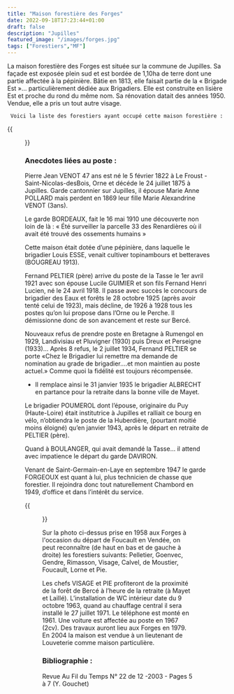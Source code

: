 ```yaml
---
title: "Maison forestière des Forges"
date: 2022-09-18T17:23:44+01:00
draft: false
description: "Jupilles"
featured_image: "/images/forges.jpg"
tags: ["Forestiers","MF"]
---
```


La maison forestière des Forges est située sur la commune de Jupilles.
Sa façade est exposée plein sud et est bordée de 1,10ha de terre dont une partie affectée à la pépinière.
Bâtie en 1813, elle faisait partie de la « Brigade Est »… particulièrement dédiée aux Brigadiers.
Elle est construite en lisière Est et proche du rond du même nom.
Sa rénovation datait des années 1950. Vendue, elle a pris un tout autre visage.

     Voici la liste des forestiers ayant occupé cette maison forestière : 

{{<figure src="/images/articles/forges.jpg" title="Forestiers des Forges">}}

 ### Anecdotes liées au poste :

Pierre Jean VENOT 47 ans est né le 5 février 1822 à Le Froust - Saint-Nicolas-desBois,
Orne et décéde le 24 juillet 1875 à Jupilles. Garde cantonnier sur Jupilles,
il épouse Marie Anne POLLARD mais perdent en 1869 leur fille Marie Alexandrine VENOT (3ans). 
  
  
Le garde BORDEAUX, fait le 16 mai 1910 une découverte non loin de là :
  « Été surveiller la parcelle 33 des Renardières où il avait été trouvé des ossements humains »
  
  
Cette maison était dotée d’une pépinière, dans laquelle le brigadier Louis ESSE, 
venait cultiver topinambours et betteraves (BOUGREAU 1913). 

Fernand PELTIER (père) arrive du poste de la Tasse le 1er avril 1921 
  avec son épouse Lucile GUIMIER et son fils Fernand Henri Lucien, né le 24 avril 1918.
  Il passe avec succès le concours de brigadier des Eaux et forêts le 28 octobre 1925 
  (après avoir tenté celui de 1923), mais décline, de 1926 à 1928 tous les postes 
  qu’on lui propose dans l’Orne ou le Perche. 
  Il démissionne donc de son avancement et reste sur Bercé. 
  
Nouveaux refus de prendre poste en Bretagne à Rumengol en 1929,
  Landivisiau et Pluvigner (1930) puis Dreux et Perseigne (1933)...
  Après 8 refus, le 2 juillet 1934,
  Fernand PELTIER se porte «Chez le Brigadier lui remettre ma demande
  de nomination au grade de brigadier….et mon maintien au poste actuel.» 
  Comme quoi la fidélité est toujours récompensée. 
  * Il remplace ainsi le 31 janvier 1935 le brigadier 
  ALBRECHT en partance pour la retraite dans la bonne ville de Mayet.
  
Le brigadier POUMEROL dont l’épouse, originaire du Puy (Haute-Loire) 
  était institutrice à Jupilles et ralliait ce bourg en vélo,
  n’obtiendra le poste de la Huberdière, (pourtant moitié moins éloigné)
  qu’en janvier 1943, après le départ en retraite de PELTIER (père). 
  
Quand à BOULANGER, qui avait demandé la Tasse… 
  il attend avec impatience le départ du garde DAVIRON.
  
 Venant de Saint-Germain-en-Laye en septembre 1947 le garde FORGEOUX 
  est quant à lui, plus technicien de chasse que forestier.
  Il rejoindra donc tout naturellement Chambord en 1949, 
  d’office et dans l’intérêt du service. 
  
{{<figure src="/images/articles/forges1958.jpg" title="Aux Forges à l’occasion du départ de Foucault pour la Vendée">}}
  
Sur la photo ci-dessus prise en 1958 aux Forges à l'occasion du départ de Foucault en Vendée, on peut reconnaître (de haut en bas et de gauche à droite) les forestiers suivants:
Pelletier, Goenvec, Gendre, Rimasson, Visage, Calvel, de Moustier, Foucault, Lorne et Pie. 
  
Les chefs VISAGE et PIE profiteront de la proximité de la forêt de Bercé à l’heure de la retraite (à Mayet et Laillé).
L’installation de WC intérieur date du 9 octobre 1963, quand au chauffage central il sera installé le 27 juillet 1971. Le téléphone est monté en 1961. Une voiture est affectée au poste en 1967 (2cv). Des travaux auront lieu aux Forges en 1979. 
En 2004 la maison est vendue à un lieutenant de Louveterie comme maison particulière.

### Bibliographie : 
     
Revue Au Fil du Temps N°  22  de 12 -2003 - Pages 5 à  7   (Y. Gouchet)
